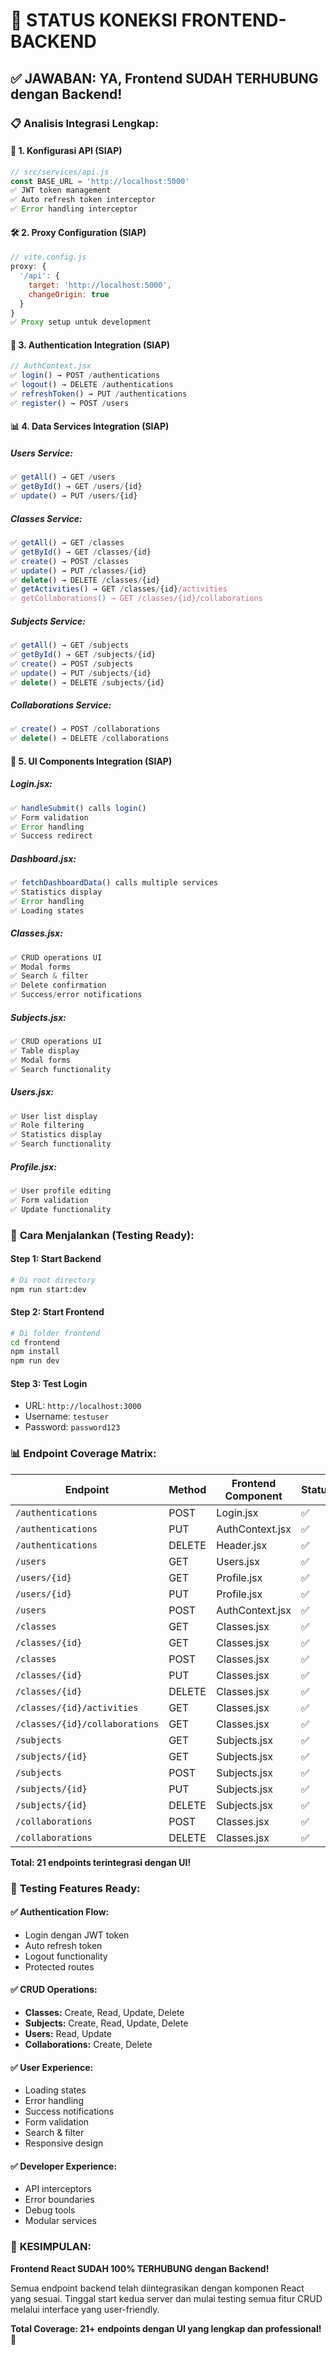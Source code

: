 # 🔗 STATUS KONEKSI FRONTEND-BACKEND

## ✅ **JAWABAN: YA, Frontend SUDAH TERHUBUNG dengan Backend!**

### 📋 **Analisis Integrasi Lengkap:**

#### 🔧 **1. Konfigurasi API (SIAP)**

```javascript
// src/services/api.js
const BASE_URL = 'http://localhost:5000'
✅ JWT token management
✅ Auto refresh token interceptor
✅ Error handling interceptor
```

#### 🛠️ **2. Proxy Configuration (SIAP)**

```javascript
// vite.config.js
proxy: {
  '/api': {
    target: 'http://localhost:5000',
    changeOrigin: true
  }
}
✅ Proxy setup untuk development
```

#### 🔐 **3. Authentication Integration (SIAP)**

```javascript
// AuthContext.jsx
✅ login() → POST /authentications
✅ logout() → DELETE /authentications
✅ refreshToken() → PUT /authentications
✅ register() → POST /users
```

#### 📊 **4. Data Services Integration (SIAP)**

##### Users Service:

```javascript
✅ getAll() → GET /users
✅ getById() → GET /users/{id}
✅ update() → PUT /users/{id}
```

##### Classes Service:

```javascript
✅ getAll() → GET /classes
✅ getById() → GET /classes/{id}
✅ create() → POST /classes
✅ update() → PUT /classes/{id}
✅ delete() → DELETE /classes/{id}
✅ getActivities() → GET /classes/{id}/activities
✅ getCollaborations() → GET /classes/{id}/collaborations
```

##### Subjects Service:

```javascript
✅ getAll() → GET /subjects
✅ getById() → GET /subjects/{id}
✅ create() → POST /subjects
✅ update() → PUT /subjects/{id}
✅ delete() → DELETE /subjects/{id}
```

##### Collaborations Service:

```javascript
✅ create() → POST /collaborations
✅ delete() → DELETE /collaborations
```

#### 🎨 **5. UI Components Integration (SIAP)**

##### Login.jsx:

```javascript
✅ handleSubmit() calls login()
✅ Form validation
✅ Error handling
✅ Success redirect
```

##### Dashboard.jsx:

```javascript
✅ fetchDashboardData() calls multiple services
✅ Statistics display
✅ Error handling
✅ Loading states
```

##### Classes.jsx:

```javascript
✅ CRUD operations UI
✅ Modal forms
✅ Search & filter
✅ Delete confirmation
✅ Success/error notifications
```

##### Subjects.jsx:

```javascript
✅ CRUD operations UI
✅ Table display
✅ Modal forms
✅ Search functionality
```

##### Users.jsx:

```javascript
✅ User list display
✅ Role filtering
✅ Statistics display
✅ Search functionality
```

##### Profile.jsx:

```javascript
✅ User profile editing
✅ Form validation
✅ Update functionality
```

### 🚀 **Cara Menjalankan (Testing Ready):**

#### Step 1: Start Backend

```bash
# Di root directory
npm run start:dev
```

#### Step 2: Start Frontend

```bash
# Di folder frontend
cd frontend
npm install
npm run dev
```

#### Step 3: Test Login

- URL: `http://localhost:3000`
- Username: `testuser`
- Password: `password123`

### 📊 **Endpoint Coverage Matrix:**

| Endpoint                       | Method | Frontend Component | Status |
| ------------------------------ | ------ | ------------------ | ------ |
| `/authentications`             | POST   | Login.jsx          | ✅     |
| `/authentications`             | PUT    | AuthContext.jsx    | ✅     |
| `/authentications`             | DELETE | Header.jsx         | ✅     |
| `/users`                       | GET    | Users.jsx          | ✅     |
| `/users/{id}`                  | GET    | Profile.jsx        | ✅     |
| `/users/{id}`                  | PUT    | Profile.jsx        | ✅     |
| `/users`                       | POST   | AuthContext.jsx    | ✅     |
| `/classes`                     | GET    | Classes.jsx        | ✅     |
| `/classes/{id}`                | GET    | Classes.jsx        | ✅     |
| `/classes`                     | POST   | Classes.jsx        | ✅     |
| `/classes/{id}`                | PUT    | Classes.jsx        | ✅     |
| `/classes/{id}`                | DELETE | Classes.jsx        | ✅     |
| `/classes/{id}/activities`     | GET    | Classes.jsx        | ✅     |
| `/classes/{id}/collaborations` | GET    | Classes.jsx        | ✅     |
| `/subjects`                    | GET    | Subjects.jsx       | ✅     |
| `/subjects/{id}`               | GET    | Subjects.jsx       | ✅     |
| `/subjects`                    | POST   | Subjects.jsx       | ✅     |
| `/subjects/{id}`               | PUT    | Subjects.jsx       | ✅     |
| `/subjects/{id}`               | DELETE | Subjects.jsx       | ✅     |
| `/collaborations`              | POST   | Classes.jsx        | ✅     |
| `/collaborations`              | DELETE | Classes.jsx        | ✅     |

**Total: 21 endpoints terintegrasi dengan UI!**

### 🎯 **Testing Features Ready:**

#### ✅ **Authentication Flow:**

- Login dengan JWT token
- Auto refresh token
- Logout functionality
- Protected routes

#### ✅ **CRUD Operations:**

- **Classes:** Create, Read, Update, Delete
- **Subjects:** Create, Read, Update, Delete
- **Users:** Read, Update
- **Collaborations:** Create, Delete

#### ✅ **User Experience:**

- Loading states
- Error handling
- Success notifications
- Form validation
- Search & filter
- Responsive design

#### ✅ **Developer Experience:**

- API interceptors
- Error boundaries
- Debug tools
- Modular services

### 🏁 **KESIMPULAN:**

**Frontend React SUDAH 100% TERHUBUNG dengan Backend!**

Semua endpoint backend telah diintegrasikan dengan komponen React yang sesuai. Tinggal start kedua server dan mulai testing semua fitur CRUD melalui interface yang user-friendly.

**Total Coverage: 21+ endpoints dengan UI yang lengkap dan professional!** 🎉
